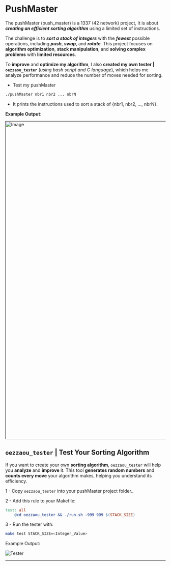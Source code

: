 # PushMaster #

The pushMaster (push_master) is a 1337 (42 network) project, It is about ***creating an efficient sorting algorithm*** using a limited set of instructions.

The challenge is to ***sort a stack of integers*** with the ***fewest*** possible operations, including ***push***, ***swap***, and ***rotate***. This project focuses on **algorithm optimization**, **stack manipulation**, and **solving complex problems** with **limited resources**.

To **improve** and **optimize my algorithm**, I also **created my own tester | `oezzaou_tester`** (*using bash script and C language*), which helps me analyze performance and reduce the number of moves needed for sorting.

* Test my pushMaster
``` bash
./pushMaster nbr1 nbr2 ... nbrN
```
- It prints the instructions used to sort a stack of {nbr1, nbr2, …, nbrN}.

**Example Output**:

[<img width="1000" alt="Image" src="https://github.com/user-attachments/assets/364d2474-6e2c-4de1-b35d-38fff4d2faa7"/> ]()

## `oezzaou_tester` | Test Your Sorting Algorithm ##
If you want to create your own **sorting algorithm**, `oezzaou_tester` will help you **analyze** and **improve** it. This tool **generates random numbers** and **counts every move** your algorithm makes, helping you understand its efficiency.

1 - Copy `oezzaou_tester` into your pushMaster project folder.. 

2 - Add this rule to your Makefile:
```Makefile
test: all 
	@cd oezzaou_tester && ./run.sh -999 999 $(STACK_SIZE) 
```
3 - Run the tester with:
```bash
make test STACK_SIZE=<Integer_Value>
```
Example Output:

![Tester](https://github.com/user-attachments/assets/dc8cd64d-32ba-41ec-bbe0-79b0a5d97ab1)

---
